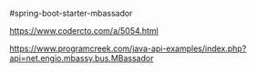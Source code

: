 
#spring-boot-starter-mbassador


https://www.codercto.com/a/5054.html

https://www.programcreek.com/java-api-examples/index.php?api=net.engio.mbassy.bus.MBassador



